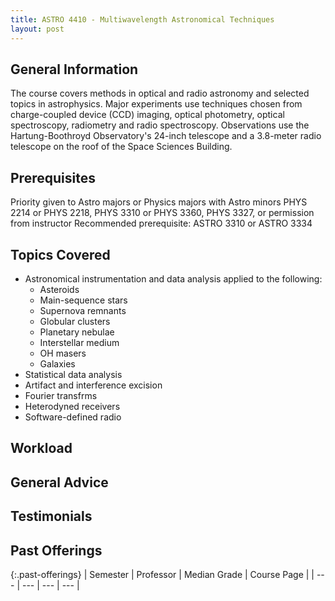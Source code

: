 ```yaml
---
title: ASTRO 4410 - Multiwavelength Astronomical Techniques
layout: post
---
```


<link rel="stylesheet" href="/main.css">

## General Information

The course covers methods in optical and radio astronomy and selected topics in astrophysics. 
Major experiments use techniques chosen from charge-coupled device (CCD) imaging, optical photometry, 
optical spectroscopy, radiometry and radio spectroscopy. Observations use the Hartung-Boothroyd Observatory's 
24-inch telescope and a 3.8-meter radio telescope on the roof of the Space Sciences Building. 


## Prerequisites

Priority given to Astro majors or Physics majors with Astro minors
PHYS 2214 or PHYS 2218, PHYS 3310 or PHYS 3360, PHYS 3327, or permission from instructor
Recommended prerequisite: ASTRO 3310 or ASTRO 3334

## Topics Covered

  - Astronomical instrumentation and data analysis applied to the following:
      - Asteroids
      - Main-sequence stars
      - Supernova remnants
      - Globular clusters
      - Planetary nebulae
      - Interstellar medium
      - OH masers
      - Galaxies
  - Statistical data analysis
  - Artifact and interference excision
  - Fourier transfrms
  - Heterodyned receivers
  - Software-defined radio
  
## Workload


## General Advice

  
## Testimonials


## Past Offerings

{:.past-offerings}
| Semester | Professor | Median Grade | Course Page |
| --- | --- | --- | --- |
